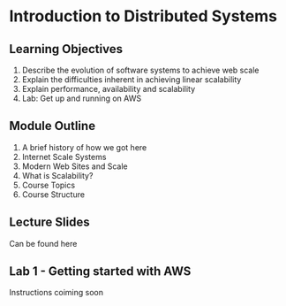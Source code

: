 # Introduction to Distributed Systems

## Learning Objectives

1. Describe the evolution of software systems to achieve web scale
1. Explain the difficulties inherent in achieving linear scalability
1. Explain performance, availability and scalability
1. Lab: Get up and running on AWS 

## Module Outline

1. A brief history of how we got here
1. Internet Scale Systems
1. Modern Web Sites and Scale
1. What is Scalability?
1. Course Topics
1. Course Structure

## Lecture Slides
Can be found here

## Lab 1 - Getting started with AWS

Instructions coiming soon
